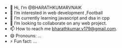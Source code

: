 - 👋 Hi, I’m @BHARATHKUMARVNAIK
- 👀 I’m interested in web development ,Football
- 🌱 I’m currently learning javascript and dsa in cpp
- 💞️ I’m looking to collaborate on any web project.
- 📫 How to reach me bharathkumar.v179@gmail.com.
- 😄 Pronouns: ...
- ⚡ Fun fact: ...

<!---
BHARATHKUMARVNAIK/BHARATHKUMARVNAIK is a ✨ special ✨ repository because its `README.md` (this file) appears on your GitHub profile.
You can click the Preview link to take a look at your changes.
--->
